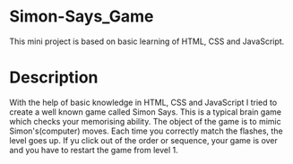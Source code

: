 # Simon-Says_Game
This mini project is based on basic learning of HTML, CSS and JavaScript.
# Description
With the help of basic knowledge in HTML, CSS and JavaScript I tried to create a well known game called Simon Says. 
This is a typical brain game which checks your memorising ability.
The object of the game is to mimic Simon's(computer) moves.
Each time you correctly match the flashes, the level goes up.
If yu click out of the order or sequence, your game is over and you have to restart the game from level 1.
